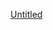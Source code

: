 [Untitled](https://user-images.githubusercontent.com/38836734/229370700-06ab4fe2-045f-4a85-92a1-ec0b1f49eed7.png)
